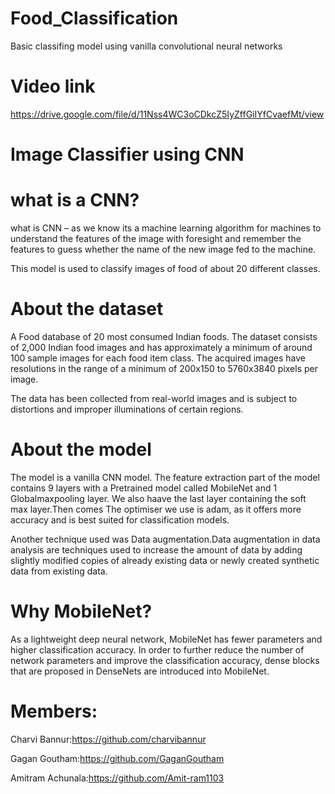 # Food_Classification
 Basic classifing model using vanilla convolutional neural networks
# Video link
https://drive.google.com/file/d/11Nss4WC3oCDkcZ5IyZffGiIYfCvaefMt/view

# Image Classifier using CNN
# what is a CNN?
what is CNN – as we know its a machine learning algorithm for machines to understand the features of the image with foresight and remember the features to guess whether the name of the new image fed to the machine.

This model is used to classify images of food of about 20 different classes.

# About the dataset

A Food database of 20 most consumed Indian foods. The dataset consists of 2,000 Indian food images and has approximately a minimum of around 100 sample images for each
food item class. The acquired images have resolutions in the range of a minimum of 200x150 to 5760x3840 pixels per image. 

The data has been collected from real-world images and is subject to distortions and improper illuminations of certain regions.



# About the model

The model is a vanilla CNN model. The feature extraction part of the model contains 9 layers with a Pretrained model called MobileNet and 1 Globalmaxpooling layer. We also haave the last layer containing the soft max layer.Then comes The optimiser we use is adam, as it offers more accuracy and is best suited for classification models. 

Another technique used was Data augmentation.Data augmentation in data analysis are techniques used to increase the amount of data by adding slightly modified copies of already existing data or newly created synthetic data from existing data.

# Why MobileNet?
As a lightweight deep neural network, MobileNet has fewer parameters and higher classification accuracy. In order to further reduce the number of network parameters and improve the classification accuracy, dense blocks that are proposed in DenseNets are introduced into MobileNet.

# Members:

Charvi Bannur:https://github.com/charvibannur

Gagan Goutham:https://github.com/GaganGoutham

Amitram Achunala:https://github.com/Amit-ram1103
